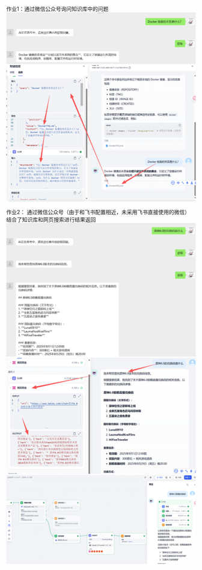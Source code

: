 作业1：通过微信公众号询问知识库中的问题
![alt text](image.png)
![alt text](image-1.png)

作业2： 通过微信公众号（由于和飞书配置相近，未采用飞书直接使用的微信）
结合了知识库和网页搜索进行结果返回
![alt text](image-2.png)
![alt text](image-3.png)
![alt text](image-5.png)